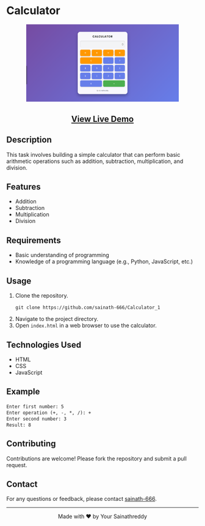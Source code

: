 # Calculator

<div align="center">
  <img src="Preview.png" alt="Calculator Preview" width="400">
  <h2>
    <a href="https://sainath-666.github.io/Calculator_1" target="_blank">View Live Demo</a>
  </h2>
</div>

## Description
This task involves building a simple calculator that can perform basic arithmetic operations such as addition, subtraction, multiplication, and division.

## Features
- Addition
- Subtraction
- Multiplication
- Division

## Requirements
- Basic understanding of programming
- Knowledge of a programming language (e.g., Python, JavaScript, etc.)

## Usage
1. Clone the repository.
    ```
    git clone https://github.com/sainath-666/Calculator_1
    ```
2. Navigate to the project directory.
3. Open `index.html` in a web browser to use the calculator.

## Technologies Used
- HTML
- CSS
- JavaScript

## Example
```
Enter first number: 5
Enter operation (+, -, *, /): +
Enter second number: 3
Result: 8
```

## Contributing
Contributions are welcome! Please fork the repository and submit a pull request.

## Contact
For any questions or feedback, please contact [sainath-666](https://github.com/sainath-666).

---


<div align="center">
  <p>Made with ❤️ by Your Sainathreddy</p>
</div>
